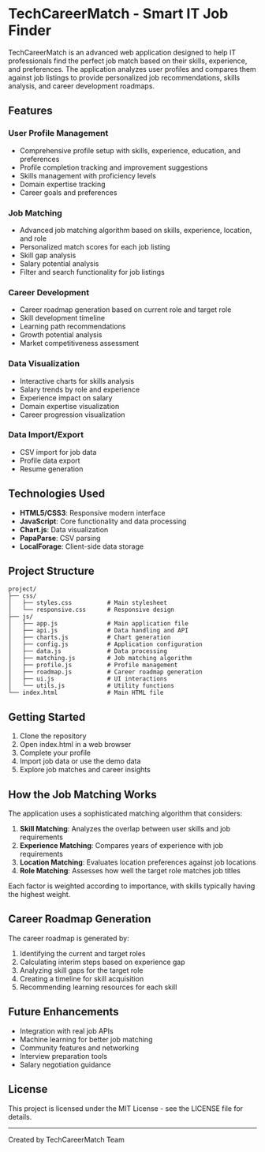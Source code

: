 # TechCareerMatch - Smart IT Job Finder

TechCareerMatch is an advanced web application designed to help IT professionals find the perfect job match based on their skills, experience, and preferences. The application analyzes user profiles and compares them against job listings to provide personalized job recommendations, skills analysis, and career development roadmaps.

## Features

### User Profile Management
- Comprehensive profile setup with skills, experience, education, and preferences
- Profile completion tracking and improvement suggestions
- Skills management with proficiency levels
- Domain expertise tracking
- Career goals and preferences

### Job Matching
- Advanced job matching algorithm based on skills, experience, location, and role
- Personalized match scores for each job listing
- Skill gap analysis
- Salary potential analysis
- Filter and search functionality for job listings

### Career Development
- Career roadmap generation based on current role and target role
- Skill development timeline
- Learning path recommendations
- Growth potential analysis
- Market competitiveness assessment

### Data Visualization
- Interactive charts for skills analysis
- Salary trends by role and experience
- Experience impact on salary
- Domain expertise visualization
- Career progression visualization

### Data Import/Export
- CSV import for job data
- Profile data export
- Resume generation

## Technologies Used

- **HTML5/CSS3**: Responsive modern interface
- **JavaScript**: Core functionality and data processing
- **Chart.js**: Data visualization
- **PapaParse**: CSV parsing
- **LocalForage**: Client-side data storage

## Project Structure

```
project/
├── css/
│   ├── styles.css          # Main stylesheet
│   └── responsive.css      # Responsive design
├── js/
│   ├── app.js              # Main application file
│   ├── api.js              # Data handling and API
│   ├── charts.js           # Chart generation
│   ├── config.js           # Application configuration
│   ├── data.js             # Data processing
│   ├── matching.js         # Job matching algorithm
│   ├── profile.js          # Profile management
│   ├── roadmap.js          # Career roadmap generation
│   ├── ui.js               # UI interactions
│   └── utils.js            # Utility functions
└── index.html              # Main HTML file
```

## Getting Started

1. Clone the repository
2. Open index.html in a web browser
3. Complete your profile
4. Import job data or use the demo data
5. Explore job matches and career insights

## How the Job Matching Works

The application uses a sophisticated matching algorithm that considers:

1. **Skill Matching**: Analyzes the overlap between user skills and job requirements
2. **Experience Matching**: Compares years of experience with job requirements
3. **Location Matching**: Evaluates location preferences against job locations
4. **Role Matching**: Assesses how well the target role matches job titles

Each factor is weighted according to importance, with skills typically having the highest weight.

## Career Roadmap Generation

The career roadmap is generated by:

1. Identifying the current and target roles
2. Calculating interim steps based on experience gap
3. Analyzing skill gaps for the target role
4. Creating a timeline for skill acquisition
5. Recommending learning resources for each skill

## Future Enhancements

- Integration with real job APIs
- Machine learning for better job matching
- Community features and networking
- Interview preparation tools
- Salary negotiation guidance

## License

This project is licensed under the MIT License - see the LICENSE file for details.

---

Created by TechCareerMatch Team
